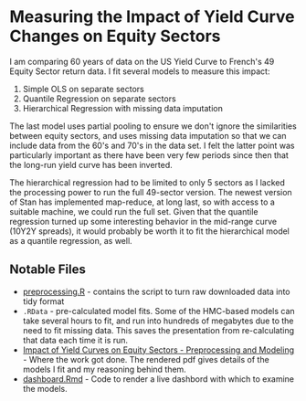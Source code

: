 # Measuring the Impact of Yield Curve Changes on Equity Sectors

I am comparing 60 years of data on the US Yield Curve to French's 49 Equity Sector return data. I fit several models to measure this impact:
  1. Simple OLS on separate sectors
  2. Quantile Regression on separate sectors
  3. Hierarchical Regression with missing data imputation

The last model uses partial pooling to ensure we don't ignore the similarities between equity sectors, and uses missing data imputation so that we can include data from the 60's and 70's in the data set. I felt the latter point was particularly important as there have been very few periods since then that the long-run yield curve has been inverted.

The hierarchical regression had to be limited to only 5 sectors as I lacked the processing power to run the full 49-sector version. The newest version of Stan has implemented map-reduce, at long last, so with access to a suitable machine, we could run the full set. Given that the quantile regression turned up some interesting behavior in the mid-range curve (10Y2Y spreads), it would probably be worth it to fit the hierarchical model as a quantile regression, as well.

## Notable Files

  * [preprocessing.R](https://github.com/CharlesNaylor/Yield_Curve_v_Equity_Sectors/blob/master/preprocessing.R) - contains the script to turn raw downloaded data into tidy format
  * `.RData` - pre-calculated model fits. Some of the HMC-based models can take several hours to fit, and run into hundreds of megabytes due to the need to fit missing data. This saves the presentation from re-calculating that data each time it is run.
  * [Impact of Yield Curves on Equity Sectors - Preprocessing and Modeling](https://github.com/CharlesNaylor/Yield_Curve_v_Equity_Sectors/blob/master/Impact_of_Yield_Curves_on_Equity_Sectors_-_Preprocessing_and_Modeling.pdf) - Where the work got done. The rendered pdf gives details of the models I fit and my reasoning behind them.
  * [dashboard.Rmd](https://github.com/CharlesNaylor/Yield_Curve_v_Equity_Sectors/blob/master/dashboard.Rmd) - Code to render a live dashbord with which to examine the models.
